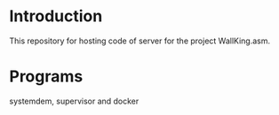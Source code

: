 # Introduction

This repository for hosting code of server for the project WallKing.asm.

# Programs

systemdem, supervisor and docker

